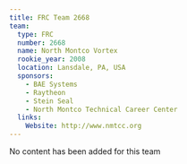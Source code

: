```yaml
---
title: FRC Team 2668
team:
  type: FRC
  number: 2668
  name: North Montco Vortex
  rookie_year: 2008
  location: Lansdale, PA, USA
  sponsors:
    - BAE Systems
    - Raytheon
    - Stein Seal
    - North Montco Technical Career Center
  links:
    Website: http://www.nmtcc.org
---
```

No content has been added for this team